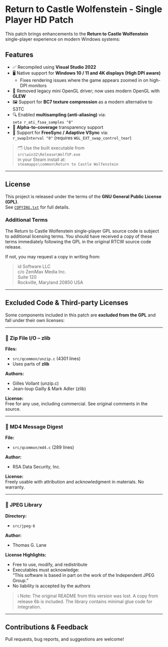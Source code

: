 # Return to Castle Wolfenstein - Single Player HD Patch

This patch brings enhancements to the **Return to Castle Wolfenstein** single-player experience on modern Windows systems:

## Features

- ✅ Recompiled using **Visual Studio 2022**
- 🖥️ Native support for **Windows 10 / 11 and 4K displays (High DPI aware)**  
  - Fixes rendering issues where the game appears zoomed in on high-DPI monitors
- 🔧 Removed legacy mini OpenGL driver; now uses modern OpenGL with **GLEW**
- 🖼️ Support for **BC7 texture compression** as a modern alternative to S3TC
- 🔍 Enabled **multisampling (anti-aliasing)** via:  
  `seta r_ati_fsaa_samples "8"`
- 🌿 **Alpha-to-coverage** transparency support
- 🔄 Support for **FreeSync / Adaptive VSync** via:  
  `r_swapInterval "0"` (requires `WGL_EXT_swap_control_tear`)

> 🗂️ Use the built executable from  
> `src\win32\Release\WolfSP.exe`  
> in your Steam install at:  
> `steamapps\common\Return to Castle Wolfenstein`

---

## License

This project is released under the terms of the **GNU General Public License (GPL)**.  
See [`COPYING.txt`](COPYING.txt) for full details.

### Additional Terms

The Return to Castle Wolfenstein single-player GPL source code is subject to additional licensing terms. You should have received a copy of these terms immediately following the GPL in the original RTCW source code release.

If not, you may request a copy in writing from:

> id Software LLC  
> c/o ZeniMax Media Inc.  
> Suite 120  
> Rockville, Maryland 20850 USA

---

## Excluded Code & Third-party Licenses

Some components included in this patch are **excluded from the GPL** and fall under their own licenses:

---

### 🔹 Zip File I/O – zlib

**Files:**
- `src/qcommon/unzip.c` (4301 lines)  
- Uses parts of **zlib**

**Authors:**
- Gilles Vollant (unzip.c)
- Jean-loup Gailly & Mark Adler (zlib)

**License:**  
Free for any use, including commercial. See original comments in the source.

---

### 🔹 MD4 Message Digest

**File:**
- `src/qcommon/md4.c` (289 lines)

**Author:**  
- RSA Data Security, Inc.

**License:**  
Freely usable with attribution and acknowledgment in materials. No warranty.

---

### 🔹 JPEG Library

**Directory:**
- `src/jpeg-6`

**Author:**  
- Thomas G. Lane

**License Highlights:**
- Free to use, modify, and redistribute
- Executables must acknowledge:  
  “This software is based in part on the work of the Independent JPEG Group.”
- No liability is accepted by the authors

> ℹ️ Note: The original README from this version was lost. A copy from release 6b is included. The library contains minimal glue code for integration.

---

## Contributions & Feedback

Pull requests, bug reports, and suggestions are welcome!
